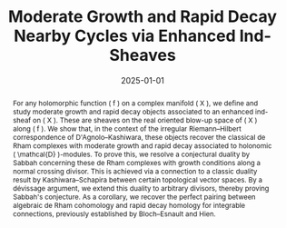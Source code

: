 ---
title: "Moderate Growth and Rapid Decay Nearby Cycles via Enhanced Ind-Sheaves"
authors:
  - Brian Hepler
  - Andreas Hohl
date: "2025-01-01" 
publication_types: ["article-journal"]
publication: "*Publications of the Research Institute for Mathematical Sciences*, 61 (2025), no. 1, pp. 1-51"
doi: "10.4171/PRIMS/61-1-1"
url_pdf: /uploads/moderate-growth-hepler.pdf
abstract: >
  For any holomorphic function \( f \) on a complex manifold \( X \), we define and study moderate growth and rapid decay objects associated to an enhanced ind-sheaf on \( X \). These are sheaves on the real oriented blow-up space of \( X \) along \( f \). We show that, in the context of the irregular Riemann–Hilbert correspondence of D'Agnolo–Kashiwara, these objects recover the classical de Rham complexes with moderate growth and rapid decay associated to holonomic \( \mathcal{D} \)-modules.

  To prove this, we resolve a conjectural duality by Sabbah concerning these de Rham complexes with growth conditions along a normal crossing divisor. This is achieved via a connection to a classic duality result by Kashiwara–Schapira between certain topological vector spaces. By a dévissage argument, we extend this duality to arbitrary divisors, thereby proving Sabbah's conjecture. As a corollary, we recover the perfect pairing between algebraic de Rham cohomology and rapid decay homology for integrable connections, previously established by Bloch–Esnault and Hien.
featured: false
projects: []
image:
  preview_only: true
---